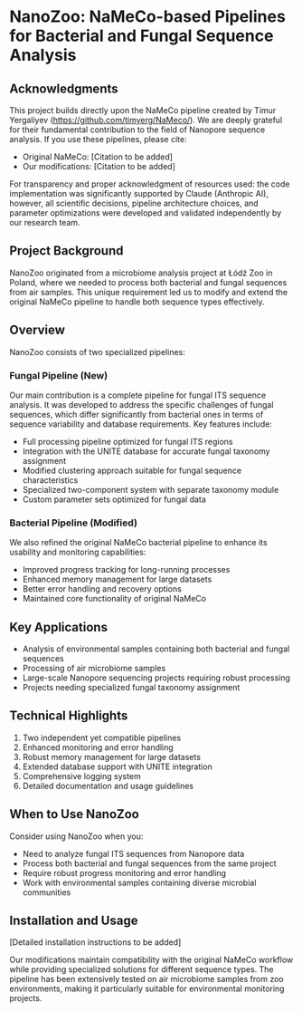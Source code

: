 # NanoZoo: NaMeCo-based Pipelines for Bacterial and Fungal Sequence Analysis

## Acknowledgments
This project builds directly upon the NaMeCo pipeline created by Timur Yergaliyev (https://github.com/timyerg/NaMeco/). We are deeply grateful for their fundamental contribution to the field of Nanopore sequence analysis. If you use these pipelines, please cite:

- Original NaMeCo: [Citation to be added]
- Our modifications: [Citation to be added]

For transparency and proper acknowledgment of resources used: the code implementation was significantly supported by Claude (Anthropic AI), however, all scientific decisions, pipeline architecture choices, and parameter optimizations were developed and validated independently by our research team.

## Project Background
NanoZoo originated from a microbiome analysis project at Łódź Zoo in Poland, where we needed to process both bacterial and fungal sequences from air samples. This unique requirement led us to modify and extend the original NaMeCo pipeline to handle both sequence types effectively.

## Overview
NanoZoo consists of two specialized pipelines:

### Fungal Pipeline (New)
Our main contribution is a complete pipeline for fungal ITS sequence analysis. It was developed to address the specific challenges of fungal sequences, which differ significantly from bacterial ones in terms of sequence variability and database requirements. Key features include:

- Full processing pipeline optimized for fungal ITS regions
- Integration with the UNITE database for accurate fungal taxonomy assignment
- Modified clustering approach suitable for fungal sequence characteristics
- Specialized two-component system with separate taxonomy module
- Custom parameter sets optimized for fungal data

### Bacterial Pipeline (Modified)
We also refined the original NaMeCo bacterial pipeline to enhance its usability and monitoring capabilities:

- Improved progress tracking for long-running processes
- Enhanced memory management for large datasets
- Better error handling and recovery options
- Maintained core functionality of original NaMeCo

## Key Applications
- Analysis of environmental samples containing both bacterial and fungal sequences
- Processing of air microbiome samples
- Large-scale Nanopore sequencing projects requiring robust processing
- Projects needing specialized fungal taxonomy assignment

## Technical Highlights
1. Two independent yet compatible pipelines
2. Enhanced monitoring and error handling
3. Robust memory management for large datasets
4. Extended database support with UNITE integration
5. Comprehensive logging system
6. Detailed documentation and usage guidelines

## When to Use NanoZoo
Consider using NanoZoo when you:
- Need to analyze fungal ITS sequences from Nanopore data
- Process both bacterial and fungal sequences from the same project
- Require robust progress monitoring and error handling
- Work with environmental samples containing diverse microbial communities

## Installation and Usage
[Detailed installation instructions to be added]

Our modifications maintain compatibility with the original NaMeCo workflow while providing specialized solutions for different sequence types. The pipeline has been extensively tested on air microbiome samples from zoo environments, making it particularly suitable for environmental monitoring projects.
